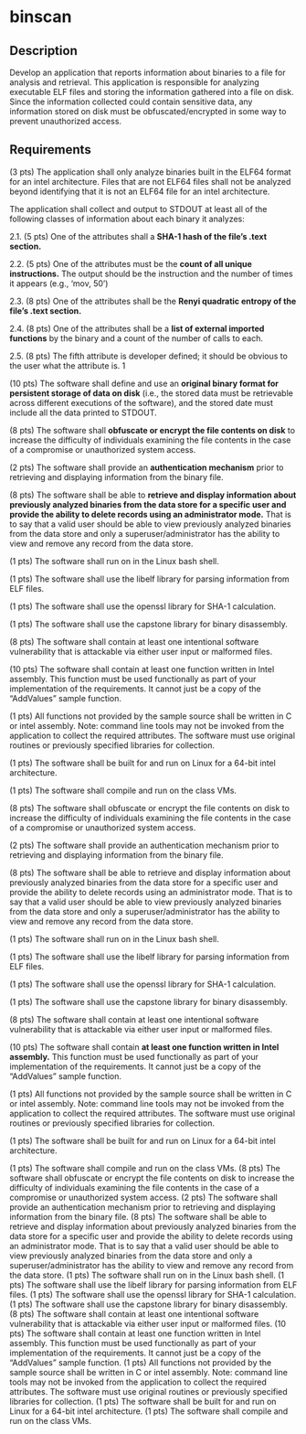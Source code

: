 # binscan
## Description

Develop an application that reports information about binaries to a file for analysis and retrieval.
This application is responsible for analyzing executable ELF files and storing the information gathered into
a file on disk. Since the information collected could contain sensitive data, any information stored on disk
must be obfuscated/encrypted in some way to prevent unauthorized access.

## Requirements

(3 pts) The application shall only analyze binaries built in the ELF64 format for an intel architecture.
Files that are not ELF64 files shall not be analyzed beyond identifying that it is not an ELF64 file for an
intel architecture.

The application shall collect and output to STDOUT at least all of the following classes of information
about each binary it analyzes:

2.1. (5 pts) One of the attributes shall a **SHA-1 hash of the file’s .text section.**

2.2. (5 pts) One of the attributes must be the **count of all unique instructions.** The output should be
the instruction and the number of times it appears (e.g., ‘mov, 50’)

2.3. (8 pts) One of the attributes shall be the **Renyi quadratic entropy of the file’s .text section.**

2.4. (8 pts) One of the attributes shall be a **list of external imported functions** by the binary and a
count of the number of calls to each.

2.5. (8 pts) The fifth attribute is developer defined; it should be obvious to the user what the
attribute is. 1

(10 pts) The software shall define and use an **original binary format for persistent storage of data on
disk** (i.e., the stored data must be retrievable across different executions of the software), and the
stored date must include all the data printed to STDOUT.

(8 pts) The software shall **obfuscate or encrypt the file contents on disk** to increase the difficulty of
individuals examining the file contents in the case of a compromise or unauthorized system access.

(2 pts) The software shall provide an **authentication mechanism** prior to retrieving and displaying
information from the binary file.

(8 pts) The software shall be able to **retrieve and display information about previously analyzed
binaries from the data store for a specific user and provide the ability to delete records using an
administrator mode.** That is to say that a valid user should be able to view previously analyzed
binaries from the data store and only a superuser/administrator has the ability to view and remove
any record from the data store.

(1 pts) The software shall run on in the Linux bash shell.

(1 pts) The software shall use the libelf library for parsing information from ELF files.

(1 pts) The software shall use the openssl library for SHA-1 calculation.

(1 pts) The software shall use the capstone library for binary disassembly.

(8 pts) The software shall contain at least one intentional software vulnerability that is attackable via
either user input or malformed files.

(10 pts) The software shall contain at least one function written in Intel assembly. This function must
be used functionally as part of your implementation of the requirements. It cannot just be a copy of
the “AddValues” sample function.

(1 pts) All functions not provided by the sample source shall be written in C or intel assembly. Note:
command line tools may not be invoked from the application to collect the required attributes. The
software must use original routines or previously specified libraries for collection.

(1 pts) The software shall be built for and run on Linux for a 64-bit intel architecture.

(1 pts) The software shall compile and run on the class VMs.

(8 pts) The software shall obfuscate or encrypt the file contents on disk to increase the difficulty of
individuals examining the file contents in the case of a compromise or unauthorized system access.

(2 pts) The software shall provide an authentication mechanism prior to retrieving and displaying
information from the binary file.

(8 pts) The software shall be able to retrieve and display information about previously analyzed
binaries from the data store for a specific user and provide the ability to delete records using an
administrator mode. That is to say that a valid user should be able to view previously analyzed
binaries from the data store and only a superuser/administrator has the ability to view and remove
any record from the data store.

(1 pts) The software shall run on in the Linux bash shell.

(1 pts) The software shall use the libelf library for parsing information from ELF files.

(1 pts) The software shall use the openssl library for SHA-1 calculation.

(1 pts) The software shall use the capstone library for binary disassembly.

(8 pts) The software shall contain at least one intentional software vulnerability that is attackable via
either user input or malformed files.

(10 pts) The software shall contain **at least one function written in Intel assembly.** This function must
be used functionally as part of your implementation of the requirements. It cannot just be a copy of
the “AddValues” sample function.

(1 pts) All functions not provided by the sample source shall be written in C or intel assembly. Note:
command line tools may not be invoked from the application to collect the required attributes. The
software must use original routines or previously specified libraries for collection.

(1 pts) The software shall be built for and run on Linux for a 64-bit intel architecture.

(1 pts) The software shall compile and run on the class VMs.
(8 pts) The software shall obfuscate or encrypt the file contents on disk to increase the difficulty of
individuals examining the file contents in the case of a compromise or unauthorized system access.
(2 pts) The software shall provide an authentication mechanism prior to retrieving and displaying
information from the binary file.
(8 pts) The software shall be able to retrieve and display information about previously analyzed
binaries from the data store for a specific user and provide the ability to delete records using an
administrator mode. That is to say that a valid user should be able to view previously analyzed
binaries from the data store and only a superuser/administrator has the ability to view and remove
any record from the data store.
(1 pts) The software shall run on in the Linux bash shell.
(1 pts) The software shall use the libelf library for parsing information from ELF files.
(1 pts) The software shall use the openssl library for SHA-1 calculation.
(1 pts) The software shall use the capstone library for binary disassembly.
(8 pts) The software shall contain at least one intentional software vulnerability that is attackable via
either user input or malformed files.
(10 pts) The software shall contain at least one function written in Intel assembly. This function must
be used functionally as part of your implementation of the requirements. It cannot just be a copy of
the “AddValues” sample function.
(1 pts) All functions not provided by the sample source shall be written in C or intel assembly. Note:
command line tools may not be invoked from the application to collect the required attributes. The
software must use original routines or previously specified libraries for collection.
(1 pts) The software shall be built for and run on Linux for a 64-bit intel architecture.
(1 pts) The software shall compile and run on the class VMs.
